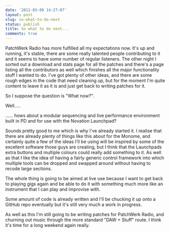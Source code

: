```yaml
---
date: '2011-03-09 14:27:07'
layout: post
slug: so-what-to-do-next
status: publish
title: So what to do next...
comments: true
---
```


PatchWerk Radio has more fulfilled all my expectations now. It's up and running, it's stable, there are some really talented people contributing to it and it seems to have some number of regular listeners. The other night I sorted out a download and stats page for all the patches and there's a page listing all the contributors as well which finishes all the major functionality stuff I wanted to do. I've got plenty of other ideas, and there are some rough edges in the code that need cleaning up, but for the moment I'm quite content to leave it as it is and just get back to writing patches for it.

So I suppose the question is "What now?".

Well.....

...... hows about a modular sequencing and live performance environment built in PD and for use with the Novation Launchpad?

Sounds pretty good to me which is why I've already started it. I realise that there are already plenty of things like this about for the Monome, and certainly quite a few of the ideas I'll be using will be inspired by some of the excellent software those guys are creating, but I think that the Launchpads extra buttons and multiple colours could really add something to it. As well as that I like the idea of having a fairly generic control framework into which multiple tools can be dropped and swapped around without having to recode large sections.

The whole thing is going to be aimed at live use because I want to get back to playing gigs again and be able to do it with something much more like an instrument that I can play and improvise with.

Some amount of code is already written and I'll be chucking it up onto a GitHub repo eventually but it's still very much a work in progress.

As well as this I'm still going to be writing patches for PatchWerk Radio, and churning out music through the more standard "DAW + Stuff" route. I think it's time for a long weekend again really.
